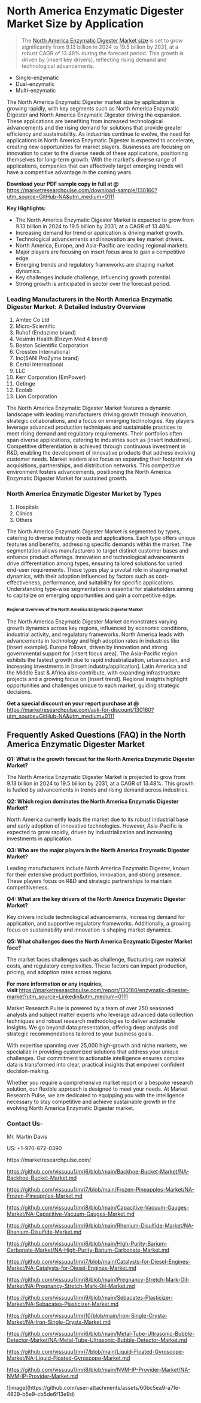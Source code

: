 <h1>North America Enzymatic Digester Market&nbsp;Size by Application</h1><blockquote><p>The <a href="https://marketresearchpulse.com/download-sample/130160?utm_source=GitHub-NA&amp;utm_medium=0111">North America Enzymatic Digester Market size</a> is set to grow significantly from 9.13 billion in 2024 to 19.5 billion by 2031, at a robust CAGR of 13.48% during the forecast period. This growth is driven by [insert key drivers], reflecting rising demand and technological advancements.</p></blockquote><ul><li>Single-enzymatic<li> Dual-enzymatic<li> Multi-enzymatic</li></ul><p>The North America Enzymatic Digester market size by application is growing rapidly, with key segments such as North America Enzymatic Digester and North America Enzymatic Digester driving the expansion. These applications are benefiting from increased technological advancements and the rising demand for solutions that provide greater efficiency and sustainability. As industries continue to evolve, the need for applications in North America Enzymatic Digester is expected to accelerate, creating new opportunities for market players. Businesses are focusing on innovation to cater to the diverse needs of these applications, positioning themselves for long-term growth. With the market's diverse range of applications, companies that can effectively target emerging trends will have a competitive advantage in the coming years.</p><p><strong>Download your PDF sample copy in full at @ </strong><a href="https://marketresearchpulse.com/download-sample/130160?utm_source=GitHub-NA&amp;utm_medium=0111">https://marketresearchpulse.com/download-sample/130160?utm_source=GitHub-NA&amp;utm_medium=0111</a></p><p><strong>Key Highlights: </strong></p><ul><li>The North America Enzymatic Digester Market is expected to grow from 9.13 billion in 2024 to 19.5 billion by 2031, at a CAGR of 13.48%.</li><li>Increasing demand for trend or application is driving market growth.</li><li>Technological advancements and innovation are key market drivers.</li><li>North America, Europe, and Asia-Pacific are leading regional markets.</li><li>Major players are focusing on insert focus area to gain a competitive edge.</li><li>Emerging trends and regulatory frameworks are shaping market dynamics.</li><li>Key challenges include challenge, influencing growth potential.</li><li>Strong growth is anticipated in sector over the forecast period.</li></ul><h3>Leading Manufacturers in the North America Enzymatic Digester Market: A Detailed Industry Overview</h3><ol><li>Amtec Co Ltd</li><li>Micro-Scientific</li><li>Ruhof (Endozime brand)</li><li>Vesimin Health (Enzym Med 4 brand)</li><li>Boston Scientific Corporation</li><li>Crosstex International</li><li>Inc(SANI ProZyme brand)</li><li>Certol International</li><li>LLC</li><li>Kerr Corporation (EmPower)</li><li>Getinge</li><li>Ecolab</li><li>Lion Corporation</li></ol><div class="flex max-w-full flex-col flex-grow"><div class="min-h-8 text-message flex w-full flex-col items-end gap-2 whitespace-normal break-words [.text-message+&amp;]:mt-5" dir="auto" data-message-author-role="assistant" data-message-id="fd8432e4-4910-450d-b182-61b7bfb0a01f" data-message-model-slug="gpt-4o"><div class="flex w-full flex-col gap-1 empty:hidden first:pt-[3px]"><div class="markdown prose w-full break-words dark:prose-invert light"><p>The North America Enzymatic Digester Market features a dynamic landscape with leading manufacturers driving growth through innovation, strategic collaborations, and a focus on emerging technologies. Key players leverage advanced production techniques and sustainable practices to meet rising demand and regulatory requirements. Their portfolios often span diverse applications, catering to industries such as [insert industries]. Competitive differentiation is achieved through continuous investment in R&amp;D, enabling the development of innovative products that address evolving customer needs. Market leaders also focus on expanding their footprint via acquisitions, partnerships, and distribution networks. This competitive environment fosters advancements, positioning the North America Enzymatic Digester Market for sustained growth.</p></div></div></div></div><h3>North America Enzymatic Digester Market by Types</h3><ol><li>Hospitals<li> Clinics<li> Others</li></ol><div class="flex max-w-full flex-col flex-grow"><div class="min-h-8 text-message flex w-full flex-col items-end gap-2 whitespace-normal break-words [.text-message+&amp;]:mt-5" dir="auto" data-message-author-role="assistant" data-message-id="084470be-0bb7-4664-bddf-5156b4f41249" data-message-model-slug="gpt-4o-mini"><div class="flex w-full flex-col gap-1 empty:hidden first:pt-[3px]"><div class="markdown prose w-full break-words dark:prose-invert light"><p>The North America Enzymatic Digester Market is segmented by types, catering to diverse industry needs and applications. Each type offers unique features and benefits, addressing specific demands within the market. The segmentation allows manufacturers to target distinct customer bases and enhance product offerings. Innovation and technological advancements drive differentiation among types, ensuring tailored solutions for varied end-user requirements. These types play a pivotal role in shaping market dynamics, with their adoption influenced by factors such as cost-effectiveness, performance, and suitability for specific applications. Understanding type-wise segmentation is essential for stakeholders aiming to capitalize on emerging opportunities and gain a competitive edge.</p></div></div></div></div><h3><span style="font-size: 11px;">Regional Overview of the North America Enzymatic Digester Market</span></h3><div class="flex max-w-full flex-col flex-grow"><div class="min-h-8 text-message flex w-full flex-col items-end gap-2 whitespace-normal break-words [.text-message+&amp;]:mt-5" dir="auto" data-message-author-role="assistant" data-message-id="e9038762-ce64-4e30-91c9-9bd413514231" data-message-model-slug="gpt-4o-mini"><div class="flex w-full flex-col gap-1 empty:hidden first:pt-[3px]"><div class="markdown prose w-full break-words dark:prose-invert light"><p>The North America Enzymatic Digester Market demonstrates varying growth dynamics across key regions, influenced by economic conditions, industrial activity, and regulatory frameworks. North America leads with advancements in technology and high adoption rates in industries like [insert example]. Europe follows, driven by innovation and strong governmental support for [insert focus area]. The Asia-Pacific region exhibits the fastest growth due to rapid industrialization, urbanization, and increasing investments in [insert industry/application]. Latin America and the Middle East &amp; Africa also contribute, with expanding infrastructure projects and a growing focus on [insert trend]. Regional insights highlight opportunities and challenges unique to each market, guiding strategic decisions.</p></div></div></div></div><p><strong>Get a special discount on your report purchase at @ </strong><a href="https://marketresearchpulse.com/ask-for-discount/130160?utm_source=GitHub-NA&amp;utm_medium=0111">https://marketresearchpulse.com/ask-for-discount/130160?utm_source=GitHub-NA&amp;utm_medium=0111</a></p><h2>Frequently Asked Questions (FAQ) in the North America Enzymatic Digester Market</h2><p><strong>Q1: What is the growth forecast for the North America Enzymatic Digester Market?</strong></p><p>The North America Enzymatic Digester Market is projected to grow from 9.13 billion in 2024 to 19.5 billion by 2031, at a CAGR of 13.48%. This growth is fueled by advancements in trends and rising demand across industries.</p><p><strong>Q2: Which region dominates the North America Enzymatic Digester Market?</strong></p><p>North America currently leads the market due to its robust industrial base and early adoption of innovative technologies. However, Asia-Pacific is expected to grow rapidly, driven by industrialization and increasing investments in application.</p><p><strong>Q3: Who are the major players in the North America Enzymatic Digester Market?</strong></p><p>Leading manufacturers include North America Enzymatic Digester, known for their extensive product portfolios, innovation, and strong presence. These players focus on R&amp;D and strategic partnerships to maintain competitiveness.</p><p><strong>Q4: What are the key drivers of the North America Enzymatic Digester Market?</strong></p><p>Key drivers include technological advancements, increasing demand for application, and supportive regulatory frameworks. Additionally, a growing focus on sustainability and innovation is shaping market dynamics.</p><p><strong>Q5: What challenges does the North America Enzymatic Digester Market face?</strong></p><p>The market faces challenges such as challenge, fluctuating raw material costs, and regulatory complexities. These factors can impact production, pricing, and adoption rates across regions.</p><p><strong>For more information or any inquiries, visit&nbsp;</strong><a href="https://marketresearchpulse.com/report/130160/enzymatic-digester-market?utm_source=Linkedin&utm_medium=0111">https://marketresearchpulse.com/report/130160/enzymatic-digester-market?utm_source=Linkedin&utm_medium=0111</a></p><p>Market Research Pulse is powered by a team of over 250 seasoned analysts and subject matter experts who leverage advanced data collection techniques and robust research methodologies to deliver actionable insights. We go beyond data presentation, offering deep analysis and strategic recommendations tailored to your business goals.</p><p>With expertise spanning over 25,000 high-growth and niche markets, we specialize in providing customized solutions that address your unique challenges. Our commitment to actionable intelligence ensures complex data is transformed into clear, practical insights that empower confident decision-making.</p><p>Whether you require a comprehensive market report or a bespoke research solution, our flexible approach is designed to meet your needs. At Market Research Pulse, we are dedicated to equipping you with the intelligence necessary to stay competitive and achieve sustainable growth in the evolving North America Enzymatic Digester market.</p><h3><strong>Contact Us-</strong></h3><p>Mr. Martin Davis</p><p>US: +1-970-672-0390</p><p>https://marketresearchpulse.com/</p><p><a href="https://github.com/vissuuu1/mri6/blob/main/Backhoe-Bucket-Market/NA-Backhoe-Bucket-Market.md">https://github.com/vissuuu1/mri6/blob/main/Backhoe-Bucket-Market/NA-Backhoe-Bucket-Market.md</a></p><p><a href="https://github.com/vissuuu1/mri7/blob/main/Frozen-Pineapples-Market/NA-Frozen-Pineapples-Market.md">https://github.com/vissuuu1/mri7/blob/main/Frozen-Pineapples-Market/NA-Frozen-Pineapples-Market.md</a></p><p><a href="https://github.com/vissuuu1/mri8/blob/main/Capacitive-Vacuum-Gauges-Market/NA-Capacitive-Vacuum-Gauges-Market.md">https://github.com/vissuuu1/mri8/blob/main/Capacitive-Vacuum-Gauges-Market/NA-Capacitive-Vacuum-Gauges-Market.md</a></p><p><a href="https://github.com/vissuuu1/mri9/blob/main/Rhenium-Disulfide-Market/NA-Rhenium-Disulfide-Market.md">https://github.com/vissuuu1/mri9/blob/main/Rhenium-Disulfide-Market/NA-Rhenium-Disulfide-Market.md</a></p><p><a href="https://github.com/vissuuu1/mri6/blob/main/High-Purity-Barium-Carbonate-Market/NA-High-Purity-Barium-Carbonate-Market.md">https://github.com/vissuuu1/mri6/blob/main/High-Purity-Barium-Carbonate-Market/NA-High-Purity-Barium-Carbonate-Market.md</a></p><p><a href="https://github.com/vissuuu1/mri7/blob/main/Catalysts-for-Diesel-Engines-Market/NA-Catalysts-for-Diesel-Engines-Market.md">https://github.com/vissuuu1/mri7/blob/main/Catalysts-for-Diesel-Engines-Market/NA-Catalysts-for-Diesel-Engines-Market.md</a></p><p><a href="https://github.com/vissuuu1/mri8/blob/main/Pregnancy-Stretch-Mark-Oil-Market/NA-Pregnancy-Stretch-Mark-Oil-Market.md">https://github.com/vissuuu1/mri8/blob/main/Pregnancy-Stretch-Mark-Oil-Market/NA-Pregnancy-Stretch-Mark-Oil-Market.md</a></p><p><a href="https://github.com/vissuuu1/mri9/blob/main/Sebacates-Plasticizer-Market/NA-Sebacates-Plasticizer-Market.md">https://github.com/vissuuu1/mri9/blob/main/Sebacates-Plasticizer-Market/NA-Sebacates-Plasticizer-Market.md</a></p><p><a href="https://github.com/vissuuu1/mri10/blob/main/Iron-Single-Crysta-Market/NA-Iron-Single-Crysta-Market.md">https://github.com/vissuuu1/mri10/blob/main/Iron-Single-Crysta-Market/NA-Iron-Single-Crysta-Market.md</a></p><p><a href="https://github.com/vissuuu1/mri6/blob/main/Metal-Tube-Ultrasonic-Bubble-Detector-Market/NA-Metal-Tube-Ultrasonic-Bubble-Detector-Market.md">https://github.com/vissuuu1/mri6/blob/main/Metal-Tube-Ultrasonic-Bubble-Detector-Market/NA-Metal-Tube-Ultrasonic-Bubble-Detector-Market.md</a></p><p><a href="https://github.com/vissuuu1/mri7/blob/main/Liquid-Floated-Gyroscope-Market/NA-Liquid-Floated-Gyroscope-Market.md">https://github.com/vissuuu1/mri7/blob/main/Liquid-Floated-Gyroscope-Market/NA-Liquid-Floated-Gyroscope-Market.md</a></p><p><a href="https://github.com/vissuuu1/mri8/blob/main/NVM-IP-Provider-Market/NA-NVM-IP-Provider-Market.md">https://github.com/vissuuu1/mri8/blob/main/NVM-IP-Provider-Market/NA-NVM-IP-Provider-Market.md</a></p>
![image](https://github.com/user-attachments/assets/60bc5ea9-a7fe-4829-b5e9-cb5de6f13e9d)
